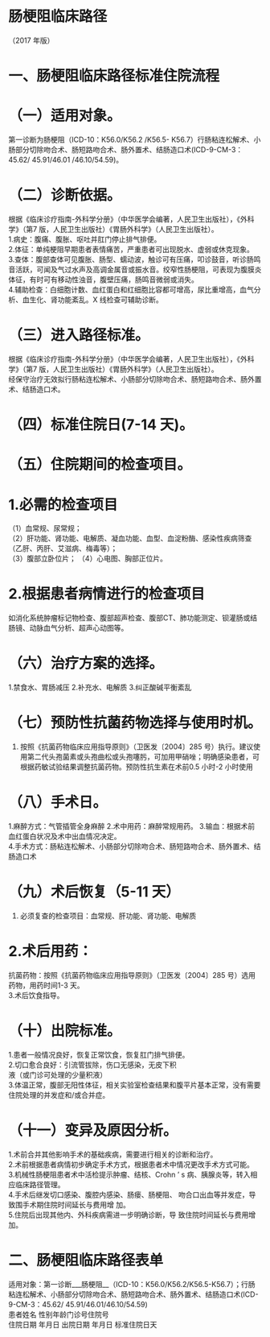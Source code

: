 # 肠梗阻临床路径  
（2017 年版）  
# 一、肠梗阻临床路径标准住院流程  
# （一）适用对象。  
第一诊断为肠梗阻（ICD-10：K56.0/K56.2 /K56.5- K56.7）行肠粘连松解术、小肠部分切除吻合术、肠短路吻合术、肠外置术、结肠造口术(ICD-9-CM-3： 45.62/ 45.91/46.01 /46.10/54.59)。  
# （二）诊断依据。  
根据《临床诊疗指南-外科学分册》（中华医学会编著，人民卫生出版社），《外科学》（第7 版，人民卫生出版社）《胃肠外科学》（人民卫生出版社）。  
1.病史：腹痛、腹胀、呕吐并肛门停止排气排便。  
2.体征：单纯梗阻早期患者表情痛苦，严重患者可出现脱水、虚弱或休克现象。  
3.查体：腹部查体可见腹胀、肠型、蠕动波，触诊可有压痛，叩诊鼓音，听诊肠鸣音活跃，可闻及气过水声及高调金属音或振水音。绞窄性肠梗阻，可表现为腹膜炎体征，有时可有移动性浊音，腹壁压痛，肠鸣音微弱或消失。  
4.辅助检查：白细胞计数、血红蛋白和红细胞比容都可增高，尿比重增高，血气分析、血生化、肾功能紊乱。X 线检查可辅助诊断。  
# （三）进入路径标准。  
根据《临床诊疗指南-外科学分册》（中华医学会编著，人民卫生出版社），《外科学》（第7 版，人民卫生出版社）《胃肠外科学》（人民卫生出版社）。  
经保守治疗无效拟行肠粘连松解术、小肠部分切除吻合术、肠短路吻合术、肠外置术、结肠造口术。  
# （四）标准住院日(7-14 天)。  
# （五）住院期间的检查项目。  
# 1.必需的检查项目  
（1）血常规、尿常规；  
（2）肝功能、肾功能、电解质、凝血功能、血型、血淀粉酶、感染性疾病筛查（乙肝、丙肝、艾滋病、梅毒等）；  
（3）腹部立卧位片； （4）心电图、胸部正位片。  
# 2.根据患者病情进行的检查项目  
如消化系统肿瘤标记物检查、腹部超声检查、腹部CT、肺功能测定、钡灌肠或结肠镜、动脉血气分析、超声心动图等。  
# （六）治疗方案的选择。  
1.禁食水、胃肠减压  2.补充水、电解质  3.纠正酸碱平衡紊乱  
# （七）预防性抗菌药物选择与使用时机。  
1. 按照《抗菌药物临床应用指导原则》（卫医发〔2004〕285 号）执行。建议使用第二代头孢菌素或头孢曲松或头孢噻肟，可加用甲硝唑；明确感染患者，可根据药敏试验结果调整抗菌药物。预防性抗生素在术前0.5 小时-2 小时使用  
# （八）手术日。  
1.麻醉方式：气管插管全身麻醉 2.术中用药：麻醉常规用药。 3.输血：根据术前血红蛋白状况及术中出血情况决定。  
4.手术方式：肠粘连松解术、小肠部分切除吻合术、肠短路吻合术、肠外置术、结肠造口术  
# （九）术后恢复（5-11 天）  
1. 必须复查的检查项目：血常规、肝功能、肾功能、电解质  
# 2.术后用药：  
抗菌药物：按照《抗菌药物临床应用指导原则》（卫医发〔2004〕285 号）选用药物，用药时间1-3 天。  
3.术后饮食指导。  
# （十）出院标准。  
1.患者一般情况良好，恢复正常饮食，恢复肛门排气排便。  
2.切口愈合良好：引流管拔除，伤口无感染，无皮下积  
液（或门诊可处理的少量积液）  
3.体温正常，腹部无阳性体征，相关实验室检查结果和腹平片基本正常，没有需要住院处理的并发症和/或合并症。  
# （十一）变异及原因分析。  
1.术前合并其他影响手术的基础疾病，需要进行相关的诊断和治疗。  
2.术前根据患者病情初步确定手术方式，根据患者术中情况更改手术方式可能。  
3.机械性肠梗阻患者术中活检提示肿瘤、结核、Crohn ’ s 病、胰腺炎等，转入相应临床路径管理。  
4.手术后继发切口感染、腹腔内感染、肠瘘、肠梗阻、 吻合口出血等并发症，导致围手术期住院时间延长与费用增 加。  
5.住院后出现其他内、外科疾病需进一步明确诊断，导 致住院时间延长与费用增加。  
# 二、肠梗阻临床路径表单  
适用对象：第一诊断___肠梗阻__（ICD-10：K56.0/K56.2/K56.5-K56.7）；行肠粘连松解术、小肠部分切除吻合术、肠短路吻合术、肠外置术、结肠造口术(ICD-9-CM-3：45.62/ 45.91/46.01/46.10/54.59)  
患者姓名  性别年龄门诊号住院号  
住院日期  年月日   出院日期  年月日  标准住院日天  

